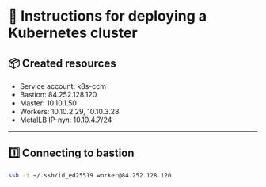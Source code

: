 # 🚀 Instructions for deploying a Kubernetes cluster

## 📦 Created resources
- Service account: k8s-ccm
- Bastion: 84.252.128.120
- Master: 10.10.1.50
- Workers: 10.10.2.29, 10.10.3.28
- MetalLB IP-пул: 10.10.4.7/24

---

## 1️⃣ Connecting to bastion
```bash
ssh -i ~/.ssh/id_ed25519 worker@84.252.128.120
